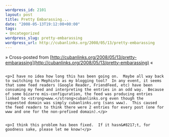 ```yaml
--- 
wordpress_id: 2101
layout: post
title: Pretty Embarassing...
date: "2008-05-13T19:12:00+00:00"
tags: 
- Uncategorized
wordpress_slug: pretty-embarassing
wordpress_url: http://cubanlinks.org/2008/05/13/pretty-embarassing
---
```

&raquo; Cross-posted from [http://cubanlinks.org/2008/05/13/pretty-embarassing](http://cubanlinks.org/2008/05/13/pretty-embarassing) &laquo;

<p><img src="http://cubanlinks.org/assets/2008/5/13/dupes.png" alt="" /></p>


	<p>I have no idea how long this has been going on.  Maybe all way back to switching to Mephisto as my blogging tool?  In any event, it seems that some feed readers (Google Reader, FriendFeed, etc) have been consuming my feed and interpreting the entries in an odd way.  Because of some bizarre mis-configuration, the feed was producing entries linked to <strong>www.</strong>cubanlinks.org even though the requested domain was simply cubanlinks.org (sans www).  This caused the feed readers to think there were 2 entries for every post (one for www and one for the non-prefixed domain).</p>


	<p>I think this problem has been fixed.  If it hasn&#8217;t, for goodness sake, please let me know!</p>

